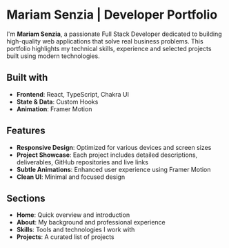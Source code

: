 # Mariam Senzia | Developer Portfolio

I'm **Mariam Senzia**, a passionate Full Stack Developer dedicated to building high-quality web applications that solve real business problems. This portfolio highlights my technical skills, experience and selected projects built using modern technologies.

## Built with

- **Frontend**: React, TypeScript, Chakra UI
- **State & Data**: Custom Hooks
- **Animation**: Framer Motion

## Features

- **Responsive Design**: Optimized for various devices and screen sizes
- **Project Showcase**: Each project includes detailed descriptions, deliverables, GitHub repositories and live links
- **Subtle Animations**: Enhanced user experience using Framer Motion
- **Clean UI**: Minimal and focused design 

## Sections

- **Home**: Quick overview and introduction
- **About**: My background and professional experience
- **Skills**: Tools and technologies I work with
- **Projects**: A curated list of projects